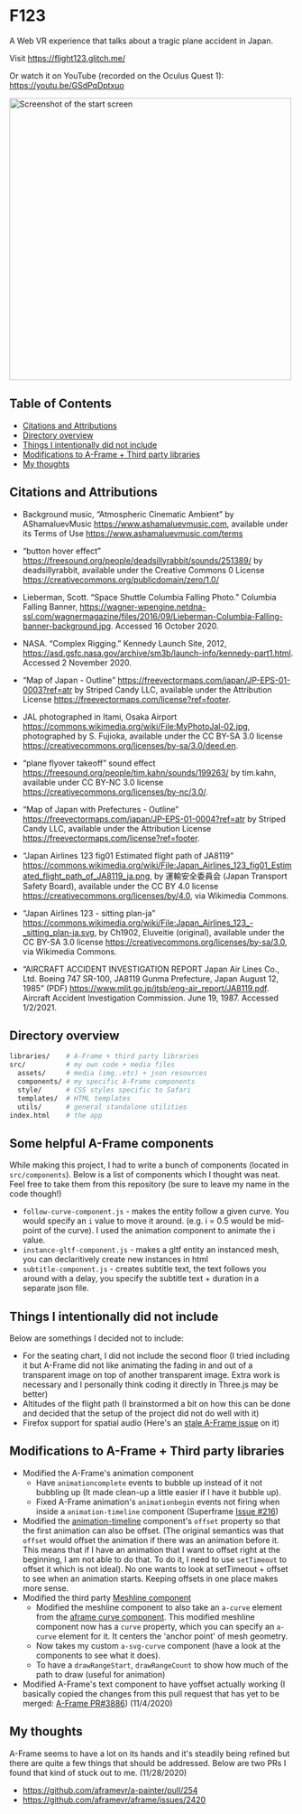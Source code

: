 # F123
A Web VR experience that talks about a tragic plane accident in Japan. 

Visit https://flight123.glitch.me/

Or watch it on YouTube (recorded on the Oculus Quest 1): https://youtu.be/GSdPqDptxuo

<img src="https://i.imgur.com/M4e9lRu.png" alt="Screenshot of the start screen" width="500"/>

## Table of Contents
  - [Citations and Attributions](#citations-and-attributions)
  - [Directory overview](#directory-overview)
  - [Things I intentionally did not include](#things-i-intentionally-did-not-include)
  - [Modifications to A-Frame + Third party libraries](#modifications-to-a-frame--third-party-libraries)
  - [My thoughts](#my-thoughts)

## Citations and Attributions

- Background music, “Atmospheric Cinematic Ambient” by AShamaluevMusic <https://www.ashamaluevmusic.com>, available under its Terms of Use <https://www.ashamaluevmusic.com/terms>

- “button hover effect” <https://freesound.org/people/deadsillyrabbit/sounds/251389/> by deadsillyrabbit, available under the Creative Commons 0 License <https://creativecommons.org/publicdomain/zero/1.0/>

- Lieberman, Scott. “Space Shuttle Columbia Falling Photo.” Columbia Falling Banner, <https://wagner-wpengine.netdna-ssl.com/wagnermagazine/files/2016/09/Lieberman-Columbia-Falling-banner-background.jpg>. Accessed 16 October 2020.

- NASA. “Complex Rigging.” Kennedy Launch Site, 2012, <https://asd.gsfc.nasa.gov/archive/sm3b/launch-info/kennedy-part1.html>. Accessed 2 November 2020.

- “Map of Japan - Outline” <https://freevectormaps.com/japan/JP-EPS-01-0003?ref=atr> by Striped Candy LLC, available under the Attribution License <https://freevectormaps.com/license?ref=footer>.

- JAL photographed in Itami, Osaka Airport <https://commons.wikimedia.org/wiki/File:MyPhotoJal-02.jpg>, photographed by S. Fujioka, available under the CC BY-SA 3.0 license <https://creativecommons.org/licenses/by-sa/3.0/deed.en>.

- “plane flyover takeoff” sound effect <https://freesound.org/people/tim.kahn/sounds/199263/> by tim.kahn, available under CC BY-NC 3.0 license <https://creativecommons.org/licenses/by-nc/3.0/>.

- “Map of Japan with Prefectures - Outline” <https://freevectormaps.com/japan/JP-EPS-01-0004?ref=atr> by Striped Candy LLC, available under the Attribution License <https://freevectormaps.com/license?ref=footer>.

- “Japan Airlines 123 fig01 Estimated flight path of JA8119” <https://commons.wikimedia.org/wiki/File:Japan_Airlines_123_fig01_Estimated_flight_path_of_JA8119_ja.png>, by 運輸安全委員会 (Japan Transport Safety Board), available under the CC BY 4.0 license <https://creativecommons.org/licenses/by/4.0>, via Wikimedia Commons.

- “Japan Airlines 123 - sitting plan-ja” <https://commons.wikimedia.org/wiki/File:Japan_Airlines_123_-_sitting_plan-ja.svg>, by Ch1902, Eluveitie (original), available under the CC BY-SA 3.0 license <https://creativecommons.org/licenses/by-sa/3.0>, via Wikimedia Commons.

- “AIRCRAFT ACCIDENT INVESTIGATION REPORT Japan Air Lines Co., Ltd. Boeing 747 SR-100, JA8119 Gunma Prefecture, Japan August 12, 1985” (PDF) <https://www.mlit.go.jp/jtsb/eng-air_report/JA8119.pdf>. Aircraft Accident Investigation Commission. June 19, 1987. Accessed 1/2/2021.

## Directory overview
```bash
libraries/    # A-Frame + third party libraries
src/          # my own code + media files
  assets/     # media (img..etc) + json resources
  components/ # my specific A-Frame components
  style/      # CSS styles specific to Safari
  templates/  # HTML templates
  utils/      # general standalone utilities
index.html    # the app
```
## Some helpful A-Frame components
While making this project, I had to write a bunch of components (located in `src/components`). Below is a list of components which I thought was neat. Feel free to take them from this repository (be sure to leave my name in the code though!)
- `follow-curve-component.js` - makes the entity follow a given curve. You would specify an `i` value to move it around. (e.g. i = 0.5 would be mid-point of the curve). I used the animation component to animate the i value.
- `instance-gltf-component.js` - makes a gltf entity an instanced mesh, you can declaritively create new instances in html
- `subtitle-component.js` - creates subtitle text, the text follows you around with a delay, you specify the subtitle text + duration in a separate json file.

## Things I intentionally did not include
Below are somethings I decided not to include:
- For the seating chart, I did not include the second floor (I tried including it but A-Frame did not like animating the fading in and out of a transparent image on top of another transparent image. Extra work is necessary and I personally think coding it directly in Three.js may be better)
- Altitudes of the flight path (I brainstormed a bit on how this can be done and decided that the setup of the project did not do well with it)
- Firefox support for spatial audio (Here's an [stale A-Frame issue](https://github.com/aframevr/aframe/issues/3868) on it)

## Modifications to A-Frame + Third party libraries
- Modified the A-Frame's animation component
  - Have `animationcomplete` events to bubble up instead of it not bubbling up (It made clean-up a little easier if I have it bubble up).
  - Fixed A-Frame animation's `animationbegin` events not firing when inside a `animation-timeline` component (Superframe [Issue #216](https://github.com/supermedium/superframe/issues/216))
- Modified the [animation-timeline](https://github.com/supermedium/superframe/tree/master/components/animation-timeline/) component's `offset` property so that the first animation can also be offset. (The original semantics was that `offset` would offset the animation if there was an animation before it. This means that if I have an animation that I want to offset right at the beginning, I am not able to do that. To do it, I need to use `setTimeout` to offset it which is not ideal). No one wants to look at setTimeout + offset to see when an animation starts. Keeping offsets in one place makes more sense. 
- Modified the third party [Meshline component](https://github.com/andreasplesch/aframe-meshline-component) 
  - Modified the meshline component to also take an `a-curve` element from the [aframe curve component](https://github.com/protyze/aframe-curve-component). This modified meshline component now has a `curve` property, which you can specify an `a-curve` element for it. It centers the 'anchor point' of mesh geometry.
  - Now takes my custom `a-svg-curve` component (have a look at the components to see what it does).
  - To have a `drawRangeStart`, `drawRangeCount` to show how much of the path to draw (useful for animation)
- Modified A-Frame's text component to have yoffset actually working (I basically copied the changes from this pull request that has yet to be merged: [A-Frame PR#3886](https://github.com/aframevr/aframe/pull/3886)) (11/4/2020)

## My thoughts
A-Frame seems to have a lot on its hands and it's steadily being refined but there are quite a few things that should be addressed. Below are two PRs I found that kind of stuck out to me. (11/28/2020)
  - https://github.com/aframevr/a-painter/pull/254
  - https://github.com/aframevr/aframe/issues/2420
